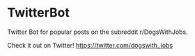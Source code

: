 # TwitterBot
Twitter Bot for popular posts on the subreddit r/DogsWithJobs. 

Check it out on Twitter! <a href='@DogsWith_Jobs'>https://twitter.com/dogswith_jobs</a>
